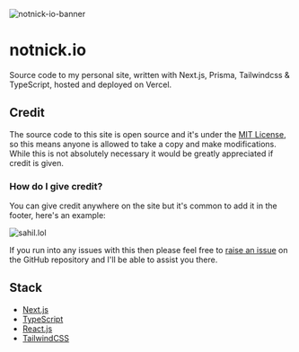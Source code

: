 ![notnick-io-banner](https://github.com/alsonick/notnick.io/assets/101022772/24dc8b0c-1a47-4005-8c22-d352acb74fcd)

# notnick.io

Source code to my personal site, written with Next.js, Prisma, Tailwindcss & TypeScript, hosted and deployed on Vercel.

## Credit

The source code to this site is open source and it's under the [MIT License](https://notnick.io/license), so this means anyone is allowed to take a copy and make modifications. While this is not absolutely necessary it would be greatly appreciated if credit is given.

### How do I give credit?

You can give credit anywhere on the site but it's common to add it in the footer, here's an example:

![sahil.lol](https://notnick.io/credit/credit-screenshot.png)

If you run into any issues with this then please feel free to [raise an issue](https://github.com/alsonick/notnick.io/issues/new) on the GitHub repository and I'll be able to assist you there.

## Stack

- [Next.js](https://nextjs.org/)
- [TypeScript](https://www.typescriptlang.org/)
- [React.js](https://react.dev/)
- [TailwindCSS](https://tailwindcss.com/)
